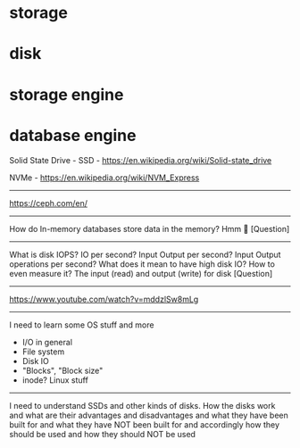 # storage
# disk
# storage engine
# database engine

Solid State Drive - SSD - https://en.wikipedia.org/wiki/Solid-state_drive

NVMe - https://en.wikipedia.org/wiki/NVM_Express

---

https://ceph.com/en/

---

How do In-memory databases store data in the memory? Hmm 🤔 [Question]

---

What is disk IOPS? IO per second? Input Output per second? Input Output operations per second? What does it mean to have high disk IO? How to even measure it? The input (read) and output (write) for disk [Question]

---

https://www.youtube.com/watch?v=mddzlSw8mLg

---

I need to learn some OS stuff and more
- I/O in general
- File system
- Disk IO
- "Blocks", "Block size"
- inode? Linux stuff

---

I need to understand SSDs and other kinds of disks. How the disks work and what are their advantages and disadvantages and what they have been built for and what they have NOT been built for and accordingly how they should be used and how they should NOT be used
